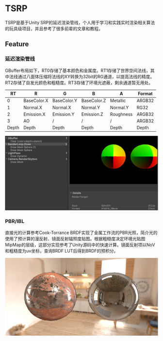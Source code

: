 # TSRP

TSRP是基于Unity SRP的延迟渲染管线，个人用于学习和实践实时渲染相关算法的玩具级项目，并且参考了很多前辈的文章和教程。

## Feature

### 延迟渲染管线

GBuffer布局如下，RT0存储了基本颜色和金属度。RT1存储了世界空间法线，其中法线通过八面体压缩将法线的XY转换为32bit的RG通道，以提高法线的精度。RT2存储了自发光颜色和粗糙度。RT3存储了环境光遮蔽，剩余通道暂无用处。

| RT    | R           | G           | B           | A         | Format |
| ----- | ----------- | ----------- | ----------- | --------- | ------ |
| 0     | BaseColor.X | BaseColor.Y | BaseColor.Z | Metallic  | ARGB32 |
| 1     | Normal.X    | Normal.X    | Normal.Y    | Normal.Y  | RG32   |
| 2     | Emission.X  | Emission.Y  | Emission.Z  | Roughness | ARGB32 |
| 3     | AO          | /           | /           | /         | ARGB32 |
| Depth | Depth       | Depth       | Depth       | Depth     | Depth  |

![DeferredRenderPipeline](./Gallery/DeferredRenderPipeline.png)

### PBR/IBL

直接光的计算参考Cook-Torrance BRDF实现了金属工作流的PBR光照，简介光的使用了预计算的漫反射、镜面反射辐照度贴图。根据粗糙度决定环境光贴图MipMap的层级，这部分实现参考了Unity源码中的快速计算。镜面反射项以NoV和粗糙度为uv坐标，查询BRDF LUT后得到BRDF的预积分。

![PBR-IBL](./Gallery/PBR-IBL.png)